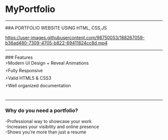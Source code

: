 # MyPortfolio
<hr>
##A PORTFOLIO WEBSITE USING HTML, CSS,JS


https://user-images.githubusercontent.com/98750053/188267059-b36ad480-7309-4705-b822-69411824cc8d.mp4



<hr>
### Features<br>
⚡️Modern UI Design + Reveal Animations<br>
⚡️Fully Responsive<br>
⚡️Valid HTML5 & CSS3<br>
⚡️Well organized documentation<br>
<br>
<hr>

### Why do you need a portfolio?<br>
-Professional way to showcase your work<br>
-Increases your visibility and online presence<br>
-Shows you’re more than just a resume<br>
